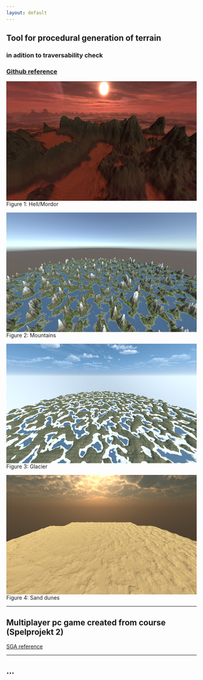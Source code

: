 ```yaml
---
layout: default
---
```



## Tool for procedural generation of terrain
### in adition to traversability check

### [Github reference](https://github.com/slypez/Procedural_generation_of_terrain)

<img align="left" width="563" height="316" src="images/terrain/Mountains_1.png">

Figure 1: Hell/Mordor

<img align="left" width="563" height="316" src="images/terrain/Mountains_2.png">

Figure 2: Mountains

<img align="left" width="563" height="316" src="images/terrain/Mountains_3.png">

Figure 3: Glacier

<img align="left" width="563" height="316" src="images/terrain/Mountains_4.png">

Figure 4: Sand dunes

***

## Multiplayer pc game created from course (Spelprojekt 2)

[SGA reference](https://www.gameawards.se/Games/2019/re%3ASurge)

***

## ...

